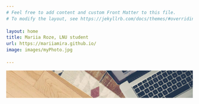 ```yaml
---
# Feel free to add content and custom Front Matter to this file.
# To modify the layout, see https://jekyllrb.com/docs/themes/#overriding-theme-defaults

layout: home
title: Mariia Roze, LNU student
url: https://mariiamira.github.io/
image: images/myPhoto.jpg

---
```


![pic](images/bloggerPic.jpg)